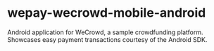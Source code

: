 # wepay-wecrowd-mobile-android
Android application for WeCrowd, a sample crowdfunding platform. Showcases easy payment transactions courtesy of the Android SDK.

